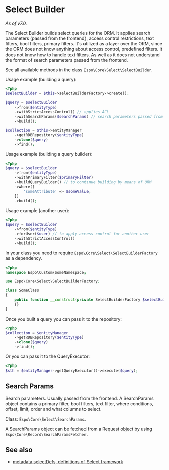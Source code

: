 # Select Builder

*As of v7.0.*

The Select Builder builds select queries for the ORM. It applies search parameters (passed from the frontend), access control restrictions, text filters, bool filters, primary filters. It's utilized as a layer over the ORM, since the ORM does not know anything about access control, predefined filters. It does not know how to handle text filters. As well as it does not understand the format of search parameters passed from the frontend.

See all available methods in the class `Espo\Core\Select\SelectBuilder`.

Usage example (building a query):

```php
<?php
$selectBuilder = $this->selectBuilderFactory->create();

$query = $selectBuilder
    ->from($entityType)
    ->withStrictAccessControl() // applies ACL
    ->withSearchParams($searchParams) // search parameters passed from the frontend
    ->build();

$collection = $this->entityManager
    ->getRDBRepository($entityType)
    ->clone($query)
    ->find();
```

Usage example (building a query builder):

```php
<?php
$query = $selectBuilder
    ->from($entityType)
    ->withPrimaryFilter($primaryFilter)
    ->buildQueryBuilder() // to continue building by means of ORM
    ->where([
        'someAttribute' => $someValue,
    ])
    ->build();
```

Usage example (another user):

```php
<?php
$query = $selectBuilder
    ->from($entityType)
    ->forUser($user) // to apply access control for another user
    ->withStrictAccessControl()
    ->build();
```

In your class you need to require `Espo\Core\Select\SelectBuilderFactory` as a dependency.

```php
<?php
namespace Espo\Custom\SomeNamespace;

use Espo\Core\Select\SelectBuilderFactory;

class SomeClass
{    
    public function __construct(private SelectBuilderFactory $selectBuilderFactory)
    {}
}
```

Once you built a query you can pass it to the repository:

```php
<?php
$collection = $entityManager
    ->getRDBRepository($entityType)
    ->clone($query)
    ->find();
```

Or you can pass it to the QueryExecutor:

```php
<?php
$sth = $entityManager->getQueryExecutor()->execute($query);
```

## Search Params

Search parameters. Usually passed from the frontend. A SearchParams object contains a primary filter, bool filters, text filter, where conditions, offset, limit, order and what columns to select.

Class: `Espo\Core\Select\SearchParams`.

A SearchParams object can be fetched from a Request object by using `Espo\Core\Record\SearchParamsFetcher`.

## See also

* [metadata selectDefs, definitions of Select framework](metadata/select-defs.md)

